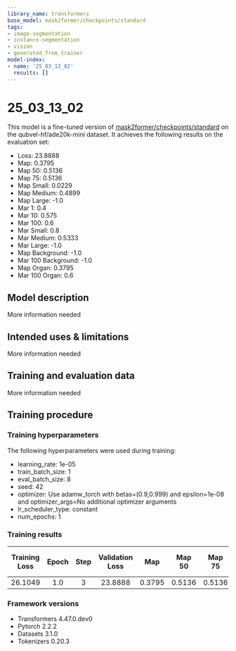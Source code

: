 ```yaml
---
library_name: transformers
base_model: mask2former/checkpoints/standard
tags:
- image-segmentation
- instance-segmentation
- vision
- generated_from_trainer
model-index:
- name: '25_03_13_02'
  results: []
---
```


<!-- This model card has been generated automatically according to the information the Trainer had access to. You
should probably proofread and complete it, then remove this comment. -->

# 25_03_13_02

This model is a fine-tuned version of [mask2former/checkpoints/standard](https://huggingface.co/mask2former/checkpoints/standard) on the qubvel-hf/ade20k-mini dataset.
It achieves the following results on the evaluation set:
- Loss: 23.8888
- Map: 0.3795
- Map 50: 0.5136
- Map 75: 0.5136
- Map Small: 0.0229
- Map Medium: 0.4899
- Map Large: -1.0
- Mar 1: 0.4
- Mar 10: 0.575
- Mar 100: 0.6
- Mar Small: 0.8
- Mar Medium: 0.5333
- Mar Large: -1.0
- Map Background: -1.0
- Mar 100 Background: -1.0
- Map Organ: 0.3795
- Mar 100 Organ: 0.6

## Model description

More information needed

## Intended uses & limitations

More information needed

## Training and evaluation data

More information needed

## Training procedure

### Training hyperparameters

The following hyperparameters were used during training:
- learning_rate: 1e-05
- train_batch_size: 1
- eval_batch_size: 8
- seed: 42
- optimizer: Use adamw_torch with betas=(0.9,0.999) and epsilon=1e-08 and optimizer_args=No additional optimizer arguments
- lr_scheduler_type: constant
- num_epochs: 1

### Training results

| Training Loss | Epoch | Step | Validation Loss | Map    | Map 50 | Map 75 | Map Small | Map Medium | Map Large | Mar 1 | Mar 10 | Mar 100 | Mar Small | Mar Medium | Mar Large | Map Background | Mar 100 Background | Map Organ | Mar 100 Organ |
|:-------------:|:-----:|:----:|:---------------:|:------:|:------:|:------:|:---------:|:----------:|:---------:|:-----:|:------:|:-------:|:---------:|:----------:|:---------:|:--------------:|:------------------:|:---------:|:-------------:|
| 26.1049       | 1.0   | 3    | 23.8888         | 0.3795 | 0.5136 | 0.5136 | 0.0229    | 0.4899     | -1.0      | 0.4   | 0.575  | 0.6     | 0.8       | 0.5333     | -1.0      | -1.0           | -1.0               | 0.3795    | 0.6           |


### Framework versions

- Transformers 4.47.0.dev0
- Pytorch 2.2.2
- Datasets 3.1.0
- Tokenizers 0.20.3
